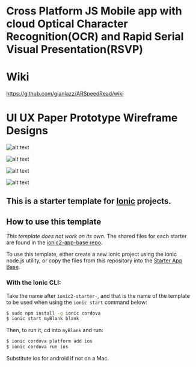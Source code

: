# Cross Platform JS Mobile app with cloud Optical Character Recognition(OCR) and Rapid Serial Visual Presentation(RSVP)

# Wiki
https://github.com/gianlazz/ARSpeedRead/wiki

# UI UX Paper Prototype Wireframe Designs

![alt text](https://github.com/gianlazz/ARSpeedRead/blob/master/ocrspeedreadwireframe/New%20Doc%202017-07-26_1.jpg "Logo Title Text 1")

![alt text](https://github.com/gianlazz/ARSpeedRead/blob/master/ocrspeedreadwireframe/New%20Doc%202017-07-26_2.jpg "Logo Title Text 1")

![alt text](https://github.com/gianlazz/ARSpeedRead/blob/master/ocrspeedreadwireframe/New%20Doc%202017-07-26_3.jpg "Logo Title Text 1")

![alt text](https://github.com/gianlazz/ARSpeedRead/blob/master/ocrspeedreadwireframe/New%20Doc%202017-07-26_4.jpg "Logo Title Text 1")

## This is a starter template for [Ionic](http://ionicframework.com/docs/) projects.

## How to use this template

*This template does not work on its own*. The shared files for each starter are found in the [ionic2-app-base repo](https://github.com/ionic-team/ionic2-app-base).

To use this template, either create a new ionic project using the ionic node.js utility, or copy the files from this repository into the [Starter App Base](https://github.com/ionic-team/ionic2-app-base).

### With the Ionic CLI:

Take the name after `ionic2-starter-`, and that is the name of the template to be used when using the `ionic start` command below:

```bash
$ sudo npm install -g ionic cordova
$ ionic start myBlank blank
```

Then, to run it, cd into `myBlank` and run:

```bash
$ ionic cordova platform add ios
$ ionic cordova run ios
```

Substitute ios for android if not on a Mac.


